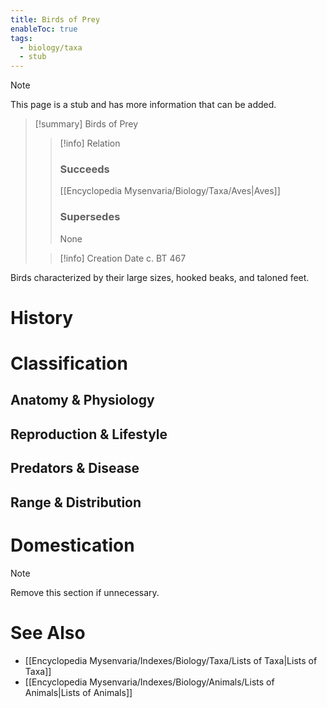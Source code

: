 ```yaml
---
title: Birds of Prey
enableToc: true
tags:
  - biology/taxa
  - stub
---
```


> [!note]
> This page is a stub and has more information that can be added.

> [!summary] Birds of Prey
> > [!info] Relation
> > ### Succeeds
> > [[Encyclopedia Mysenvaria/Biology/Taxa/Aves|Aves]]
> > ### Supersedes
> > None
>
> > [!info] Creation Date
> > c. BT 467

Birds characterized by their large sizes, hooked beaks, and taloned feet.
# History

# Classification
## Anatomy & Physiology

## Reproduction & Lifestyle

## Predators & Disease

## Range & Distribution

# Domestication

> [!note]
> Remove this section if unnecessary.
# See Also
- [[Encyclopedia Mysenvaria/Indexes/Biology/Taxa/Lists of Taxa|Lists of Taxa]]
- [[Encyclopedia Mysenvaria/Indexes/Biology/Animals/Lists of Animals|Lists of Animals]]
